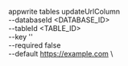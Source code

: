 appwrite tables updateUrlColumn \
        --databaseId <DATABASE_ID> \
        --tableId <TABLE_ID> \
        --key '' \
        --required false \
        --default https://example.com \

